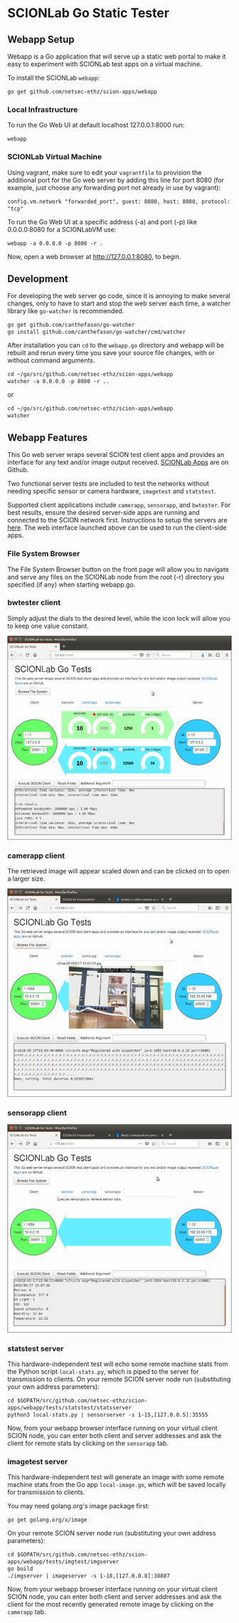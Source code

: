SCIONLab Go Static Tester
=========================

## Webapp Setup

Webapp is a Go application that will serve up a static web portal to make it easy to
experiment with SCIONLab test apps on a virtual machine.

To install the SCIONLab `webapp`:

```shell
go get github.com/netsec-ethz/scion-apps/webapp
```

### Local Infrastructure

To run the Go Web UI at default localhost 127.0.0.1:8000 run:

```shell
webapp
```

### SCIONLab Virtual Machine

Using vagrant, make sure to edit your `vagrantfile` to provision the additional port
for the Go web server by adding this line for port 8080 (for example, just choose any forwarding
port not already in use by vagrant):

```
config.vm.network "forwarded_port", guest: 8080, host: 8080, protocol: "tcp"
```

To run the Go Web UI at a specific address (-a) and port (-p) like 0.0.0.0:8080 for a SCIONLabVM use:

```shell
webapp -a 0.0.0.0 -p 8080 -r .
```

Now, open a web browser at http://127.0.0.1:8080, to begin.

## Development

For developing the web server go code, since it is annoying to make several changes,
only to have to start and stop the web server each time, a watcher library
like `go-watcher` is recommended.

```shell
go get github.com/canthefason/go-watcher
go install github.com/canthefason/go-watcher/cmd/watcher
```

After installation you can `cd` to the `webapp.go` directory and webapp will be rebuilt
and rerun every time you save your source file changes, with or without command arguments.

```shell
cd ~/go/src/github.com/netsec-ethz/scion-apps/webapp
watcher -a 0.0.0.0 -p 8080 -r ..
```
or
```shell
cd ~/go/src/github.com/netsec-ethz/scion-apps/webapp
watcher
```

## Webapp Features

This Go web server wraps several SCION test client apps and provides an interface
for any text and/or image output received.
[SCIONLab Apps](http://github.com/netsec-ethz/scion-apps) are on Github.

Two functional server tests are included to test the networks without needing
specific sensor or camera hardware, `imagetest` and `statstest`.

Supported client applications include `camerapp`, `sensorapp`, and `bwtester`.
For best results, ensure the desired server-side apps are running and connected to
the SCION network first. Instructions to setup the servers are
[here](https://github.com/netsec-ethz/scion-apps/blob/master/README.md).
The web interface launched above can be used to run the client-side apps.

### File System Browser

The File System Browser button on the front page will allow you to navigate and serve any
files on the SCIONLab node from the root (-r) directory you specified (if any) when
starting webapp.go.

### bwtester client

Simply adjust the dials to the desired level, while the icon lock will allow you
to keep one value constant.

![Webapp Bandwidth Test](static/img/bwtest.png?raw=true "Webapp Bandwidth Test")


### camerapp client

The retrieved image will appear scaled down and can be clicked on to open a larger size.

![Webapp Image Test](static/img/imagetest.png?raw=true "Webapp Image Test")


### sensorapp client

![Webapp Stats Test](static/img/statstest.png?raw=true "Webapp Stats Test")


### statstest server

This hardware-independent test will echo some remote machine stats from the Python script
`local-stats.py`, which is piped to the server for transmission to clients.
On your remote SCION server node run (substituting your own address parameters):

```shell
cd $GOPATH/src/github.com/netsec-ethz/scion-apps/webapp/tests/statstest/statsserver
python3 local-stats.py | sensorserver -s 1-15,[127.0.0.5]:35555
```

Now, from your webapp browser interface running on your virtual client SCION node,
you can enter both client and server addresses and ask the client for remote stats
by clicking on the `sensorapp` tab.

### imagetest server

This hardware-independent test will generate an image with some remote machine stats from
the Go app `local-image.go`, which will be saved locally for transmission to clients.

You may need golang.org's image package first:

```shell
go get golang.org/x/image
```

On your remote SCION server node run (substituting your own address parameters):

```shell
cd $GOPATH/src/github.com/netsec-ethz/scion-apps/webapp/tests/imgtest/imgserver
go build
./imgserver | imageserver -s 1-18,[127.0.0.8]:38887
```

Now, from your webapp browser interface running on your virtual client SCION node,
you can enter both client and server addresses and ask the client for the most
recently generated remote image by clicking on the `camerapp` tab.

